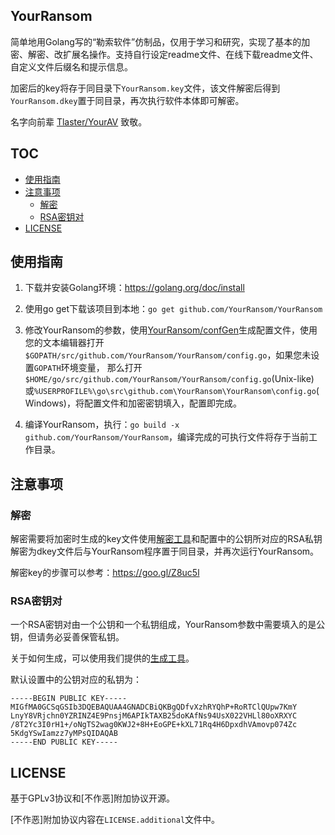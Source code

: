 YourRansom
---

简单地用Golang写的“勒索软件”仿制品，仅用于学习和研究，实现了基本的加密、解密、改扩展名操作。支持自行设定readme文件、在线下载readme文件、自定义文件后缀名和提示信息。

加密后的key将存于同目录下`YourRansom.key`文件，该文件解密后得到`YourRansom.dkey`置于同目录，再次执行软件本体即可解密。

名字向前辈 [Tlaster/YourAV](https://github.com/Tlaster/YourAV) 致敬。

## TOC

- [使用指南](#使用指南)
- [注意事项](#注意事项)
  - [解密](#解密)
  - [RSA密钥对](#RSA密钥对)
- [LICENSE](#LICENSE)


## 使用指南

1. 下载并安装Golang环境：<https://golang.org/doc/install>

2. 使用go get下载该项目到本地：`go get github.com/YourRansom/YourRansom`

3. 修改YourRansom的参数，使用[YourRansom/confGen](https://github.com/YourRansom/confGen)生成配置文件，使用您的文本编辑器打开`$GOPATH/src/github.com/YourRansom/YourRansom/config.go`，如果您未设置`GOPATH`环境变量，
那么打开`$HOME/go/src/github.com/YourRansom/YourRansom/config.go`(Unix-like)或`%USERPROFILE%\go\src\github.com\YourRansom\YourRansom\config.go`(Windows)，将配置文件和加密密钥填入，配置即完成。

4. 编译YourRansom，执行：`go build -x github.com/YourRansom/YourRansom`，编译完成的可执行文件将存于当前工作目录。


## 注意事项

### 解密

解密需要将加密时生成的key文件使用[解密工具](https://goo.gl/J2HSk0)和配置中的公钥所对应的RSA私钥解密为dkey文件后与YourRansom程序置于同目录，并再次运行YourRansom。

解密key的步骤可以参考：<https://goo.gl/Z8uc5l>

### RSA密钥对

一个RSA密钥对由一个公钥和一个私钥组成，YourRansom参数中需要填入的是公钥，但请务必妥善保管私钥。

关于如何生成，可以使用我们提供的[生成工具](https://github.com/YourRansom/genKeypair)。

默认设置中的公钥对应的私钥为：
```
-----BEGIN PUBLIC KEY-----
MIGfMA0GCSqGSIb3DQEBAQUAA4GNADCBiQKBgQDfvXzhRYQhP+RoRTClQUpw7KmY
LnyY8VRjchn0YZRINZ4E9PnsjM6APIkTAXB25doKAfNs94UsX022VHLl80oXRXYC
/8T2Yc3I0rH1+/oNgTS2wag0KWJ2+8H+EoGPE+kXL71Rq4H6DpxdhVAmovp074Zc
5KdgYSwIamzz7yMPsQIDAQAB
-----END PUBLIC KEY-----
```


## LICENSE

基于GPLv3协议和[不作恶]附加协议开源。

[不作恶]附加协议内容在`LICENSE.additional`文件中。

